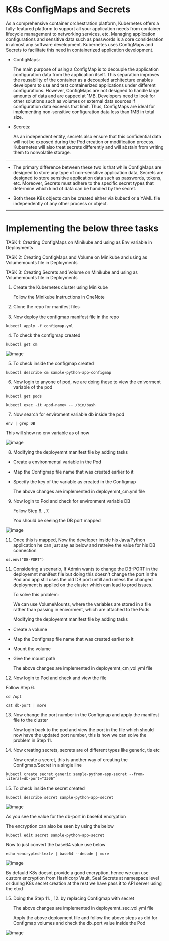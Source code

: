 # K8s ConfigMaps and Secrets     
              
As a comprehensive container orchestration platform, Kubernetes offers a fully-featured platform to support all your application needs from container lifecycle management to networking services, etc. Managing application configurations and sensitive data such as passwords is a core consideration in almost any software development. Kubernetes uses ConfigMaps and Secrets to facilitate this need in containerized application development.
  
- ConfigMaps:        
  
  The main purpose of using a ConfigMap is to decouple the application configuration data from the application itself. This separation improves the reusability of the container as a decoupled architecture enables developers to use and test containerized applications under different configurations. However, ConfigMaps are not designed to handle large amounts of data and are capped at 1MB. Developers need to look for other solutions such as volumes or external data sources if configuration data exceeds that limit. Thus, ConfigMaps are ideal for implementing non-sensitive configuration data less than 1MB in total size.
 

- Secrets:
  
  As an independent entity, secrets also ensure that this confidential data will not be exposed during the Pod creation or modification process. Kubernetes will also treat secrets differently and will abstain from writing them to nonvolatile storage. 

---

- The primary difference between these two is that while ConfigMaps are designed to store any type of non-sensitive application data, Secrets are designed to store sensitive application data such as passwords, tokens, etc. Moreover, Secrets must adhere to the specific secret types that determine which kind of data can be handled by the secret.

- Both these K8s objects can be created either via kubectl or a YAML file independently of any other process or object.

---

# Implementing the below three tasks 

TASK 1: Creating ConfigMaps on  Minikube and using as Env variable in Deployments

TASK 2: Creating ConfigMaps and Volume on  Minikube and using as Volumemounts file in Deployments

TASK 3: Creating Secrets and Volume on  Minikube and using as Volumemounts file in Deployments


1. Create the Kubernetes cluster using Minikube 

    Follow the Minikube Instructions in OneNote 


2. Clone the repo for manifest files


3. Now deploy the configmap manifest file in the repo 
```
kubectl apply -f configmap.yml
```

4. To check the configmap created 
```
kubectl get cm
```

![image](https://github.com/Pavan-1997/K8s_ConfigMaps_Secrets/assets/32020205/e2ce82b6-3a85-4390-8de7-40b4bf05c595)


5. To check inside the configmap created 
```
kubectl describe cm sample-python-app-configmap
```

6. Now login to anyone of pod, we are doing these to view the enivorment variable of the pod
```
kubectl get pods
```
```
kubectl exec -it <pod-name> -- /bin/bash
```

7. Now search for enviroment variable db inside the pod
```
env | grep DB
```
  This will show no env variable as of now
  
![image](https://github.com/Pavan-1997/K8s_ConfigMaps_Secrets/assets/32020205/68a83562-db06-4565-bc63-b0de6d6b6807)

8. Modifying the deployemnt manifest file by adding tasks 

- Create a environmental variable in the Pod
- Map the Configmap file name that was created earlier to it 
- Specify the key of the variable as created in the Configmap

    The above changes are implemented in deployemnt_cm.yml file 


9. Now login to Pod and check for environment variable DB

    Follow Step 6. , 7.
    
    You should be seeing the DB port mapped

![image](https://github.com/Pavan-1997/K8s_ConfigMaps_Secrets/assets/32020205/27ee85f9-98d0-4351-9834-d3b2ef0b0eaa)


11. Once this is mapped, Now the developer inside his Java/Python application he can just say as below and retreive the value for his DB connection
```
os.env("DB-PORT") 
```

11. Considering a scenario, If Admin wants to change the DB-PORT in the deployemnt manifest file but doing this doesn't change the port in the Pod and app still uses the old DB port untill and unless the changed deployment is applied on the cluster which can lead to prod issues.

    To solve this problem: 

    We can use VolumeMounts, where the variables are stored in a file rather than passing in enivorment, which are attached to the Pods  

    Modifying the deployemnt manifest file by adding tasks 

- Create a volume
- Map the Configmap file name that was created earlier to it
- Mount the volume
- Give the mount path 

    The above changes are implemented in deployemnt_cm_vol.yml file 


12. Now login to Pod and check and view the file 

Follow Step 6. 
```
cd /opt
```
```
cat db-port | more
```

13. Now change the port number in the Configmap and apply the manifest file to the cluster 

    Now login back to the pod and view the port in the file which should now have the updated port number, this is how we can solve the problem in Step 11.


14. Now creating secrets, secrets are of different types like generic, tls etc

    Now create a secret, this is another way of creating the Configmap/Secret in a single line
```
kubectl create secret generic sample-python-app-secret --from-literal=db-port="3306"
```

15. To check inside the secret created 
```
kubectl describe secret sample-python-app-secret
```

![image](https://github.com/Pavan-1997/K8s_ConfigMaps_Secrets/assets/32020205/b35f526b-b0c1-4cbd-9c44-d9694aceee2f)

   As you see the value for the db-port in base64 encryption

   The encryption can also be seen by using the below 
```
kubectl edit secret sample-python-app-secret
```
   Now to just convert the base64 value use below
```
echo <encrypted-text> | base64 --decode | more
```

![image](https://github.com/Pavan-1997/K8s_ConfigMaps_Secrets/assets/32020205/afd0d4f0-d7e2-4176-85e9-a29d33867da5)

   By defauld K8s doesnt provide a good encryption, hence we can use custom encryption from Hashicorp Vault, Seal Secrets at namespace level or during K8s secret creation at the rest we have pass it to API server using the etcd


15. Doing the Step 11. , 12. by replacing Configmap with secret

    The above changes are implemented in deployemnt_sec_vol.yml file 
    
    Apply the above deployment file and follow the above steps as did for Configmap volumes and check the db_port value inside the Pod

![image](https://github.com/Pavan-1997/K8s_ConfigMaps_Secrets/assets/32020205/00b8d9e3-1f93-4d3d-9f34-2357042495fb)

